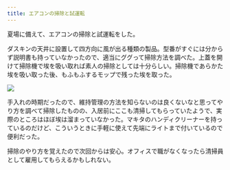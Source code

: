 ```yaml
---
title: エアコンの掃除と試運転
---
```

夏場に備えて、エアコンの掃除と試運転をした。

ダスキンの天井に設置して四方向に風が出る種類の製品。型番がすぐには分からず説明書も持っていなかったので、適当にググって掃除方法を調べた。上蓋を開けて掃除機で埃を吸い取れば素人の掃除としては十分らしい。掃除機であらかた埃を吸い取った後、もふもふするモップで残った埃を取った。

![](https://lh3.googleusercontent.com/docs/ADP-6oGFLya5UgsmoG_p_kDp69fz-w3rD0ZFd-m9_taGf5u_RwhNQV8rPWOmRuck8IVke_sCoimMBcVxZx-oBfNZbkWdHI31J1HSQzPyCqHscelMTbUJlcOnJBkDR1ScRIwHt7IGMze0s8AiRh_Afcrz_pGmXxt5bM6z6LXrLSSyn-XTzcR7cSNm35-3iiu7zYtbdMWYhrxu3XzJdo8zMOamIpjwtAo77ga7R66mZKbfq7EH_nd3CO0ihBDo9Ktp54XkVxPwKG-CH4UeUI3XiGn7T2LIMIcBKQwiculBgrxH2Z34hzH19fzK5uv_GvOh45YMm6x8qu1O5CKDa65-Kvh1iPBxHbXv2Hitn5P03iRBps15ddXtVbm6Gf-J4lVJbB2EFqcrNDVOUw-vlAPxpIAc39g94DYsfT5eYfRE4sDuySyHB_vvz9-KElotoZNq_iCQYCTODoPlc_PqdDZmMzoA66gsu1qSITWVJQGdEICbHaGJU3mhX9QSZ6braRzo6TQIFF5LHa2rl3P6fFlfFJbnf0vVVirUyZhojSATL1KFqcHl8NwayjTk10mYjtd2SycCTLvqsTQk4VnZO2Ard9Vnzdmdwsyp9UK0tJZOhswU3ZmdTD6XIfVCuKc08Tl7HmkuKLfXeqGtTacgYCXfPj-F3FxFOGbqsZBZ2M-GpCOc0GMXYaZKxD7pZFjdOzp8IsQaCtTAN7NK4ZJtwyYgol_hgV9g4HjDlQ4zhi8uNi1VkRV_KXbOcm2fPCkVpAn1tYBlGely0q7W-6kFPZIx_oFlYE5MqHkYKDzgRQ3arVMws6pcXw07wj2fJszwcFiOwIhklNgu2zJ6R1azE9vnQPefKo1Tk0I0jJWKfWTV2J_nheRlu2Dv534DAV3hGzdcWLMBbecaKRb4VCFtDhle1wY2I1cUtKNSSnK_JSDp7aYFS1rVtUirJLqb2apJUQY-BlEJC0S9TW3FK7QCEDNUcWYrt-9vyYWxu0Rawc4Hy-fi7cTvlM_Omz8tkvbdKSJezs4Bmbe7_HsMXHcW1VxiSDlsOCBvQObFNRJD3c7bceOyENgiTo-YxxMJrG17nI3Sqd3o81F1Ifm743HfZn-EkaMEqG0mJslJZnEzy9stM-PJZHtT1qb9VRoSfsOz27TJj1wRt7WzinShBZ2dxmLYLHRPjUhpOrSJY1F3ygaK5ASSgKlJsdRF7bLP4Sgs8b0OvvcLjkQ0w9Hqu2Lmru1UWOEe-aX23sEgor7zz1qlQbJE9edDjWQm)

手入れの時期だったので、維持管理の方法を知らないのは良くないなと思ってやり方を調べて掃除したものの、入居前にここも清掃してもらっていたようで、実際のところはほぼ埃は溜まっていなかった。マキタのハンディクリーナーを持っているのだけど、こういうときに手軽に使えて先端にライトまで付いているので便利だった。

掃除のやり方を覚えたので次回からは安心。オフィスで職がなくなったら清掃員として雇用してもらえるかもしれない。
